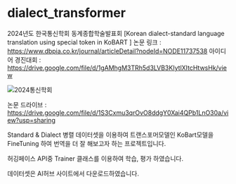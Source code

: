 # dialect_transformer
2024년도 한국통신학회 동계종합학술발표회
[Korean dialect-standard language translation using special token in KoBART ] 
논문 링크 : https://www.dbpia.co.kr/journal/articleDetail?nodeId=NODE11737538
아이디어 경진대회 : https://drive.google.com/file/d/1gAMhgM3TRh5d3LVB3KIytlXItcHtwsHk/view

![2024통신학회](https://github.com/user-attachments/assets/7f76ca2b-c981-4e1a-b3f7-99eebdaef72b)

논문 드라이브 : https://drive.google.com/file/d/1S3Cxmu3qrOvO8ddgY0Xai4QPb1LnO30a/view?usp=sharing


Standard & Dialect 병렬 데이터셋을 이용하여 트랜스포머모델인 KoBart모델을 FineTuning 하여 번역을 더 잘 해보고자 하는 프로젝트입니다.

허깅페이스 API중 Trainer 클래스를 이용하여 학습, 평가 하였습니다.

데이터셋은 AI허브 사이트에서 다운로드하였습니다.

